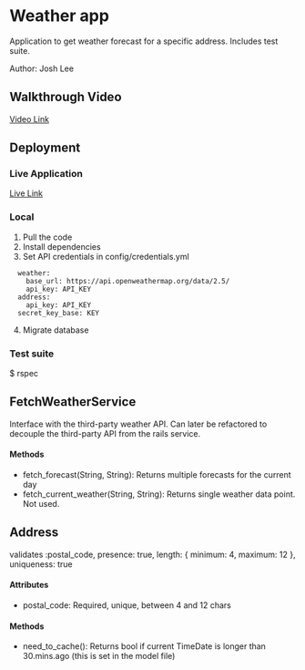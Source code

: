 # Weather app
Application to get weather forecast for a specific address. Includes test suite.

Author: Josh Lee

 

## Walkthrough Video
[Video Link](https://komododecks.com/recordings/0UGW9ZHbgYZ1gMpkShtr)

## Deployment

### Live Application
[Live Link](https://apple-weather-e275e6d6cd35.herokuapp.com/)

### Local
1. Pull the code
2. Install dependencies
3. Set API credentials in config/credentials.yml
  ```ymal
    weather:
      base_url: https://api.openweathermap.org/data/2.5/
      api_key: API_KEY
    address:
      api_key: API_KEY
    secret_key_base: KEY
  ```
  4. Migrate database

### Test suite
$ rspec


## FetchWeatherService
Interface with the third-party weather API. Can later be refactored to decouple the third-party API from the rails service.

#### Methods
  - fetch_forecast(String, String): Returns multiple forecasts for the current day
  - fetch_current_weather(String, String): Returns single weather data point. Not used.

## Address
  validates :postal_code, presence: true, length: { minimum: 4, maximum: 12 }, uniqueness: true


#### Attributes
- postal_code: Required, unique, between 4 and 12 chars

#### Methods
- need_to_cache(): Returns bool if current TimeDate is longer than 30.mins.ago (this is set in the model file)




